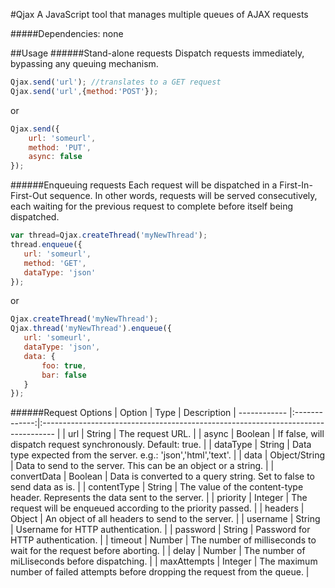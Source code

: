 #Qjax
A JavaScript tool that manages multiple queues of AJAX requests

#####Dependencies: none

##Usage
######Stand-alone requests
Dispatch requests immediately, bypassing any queuing mechanism.
 ```javascript
Qjax.send('url'); //translates to a GET request
Qjax.send('url',{method:'POST'});
```
or
```javascript
Qjax.send({
    url: 'someurl',
    method: 'PUT',
    async: false
});
```
######Enqueuing requests
Each request will be dispatched in a First-In-First-Out sequence. In other words, requests will be
served consecutively, each waiting for the previous request to complete before itself being dispatched.
 ```javascript
var thread=Qjax.createThread('myNewThread');
thread.enqueue({
    url: 'someurl',
    method: 'GET',
    dataType: 'json'
});
```
or
 ```javascript
Qjax.createThread('myNewThread');
Qjax.thread('myNewThread').enqueue({
    url: 'someurl',
    dataType: 'json',
    data: {
        foo: true,
        bar: false
    }
});
```
######Request Options
| Option       | Type          | Description
| ------------ |:-------------:|:--------------------------------------------------------------------------------- |
| url          | String        | The request URL.                                                                  |
| async        | Boolean       | If false, will dispatch request synchronously. Default: true.                     |
| dataType     | String        | Data type expected from the server. e.g.: 'json','html','text'.                   |
| data         | Object/String | Data to send to the server. This can be an object or a string.                    |
| convertData  | Boolean       | Data is converted to a query string. Set to false to send data as is.             |
| contentType  | String        | The value of the content-type header. Represents the data sent to the server.     | 
| priority     | Integer       | The request will be enqueued according to the priority passed.                    |
| headers      | Object        | An object of all headers to send to the server.                                   |
| username     | String        | Username for HTTP authentication.                                                 |
| password     | String        | Password for HTTP authentication.                                                 |
| timeout      | Number        | The number of milliseconds to wait for the request before aborting.               |
| delay        | Number        | The number of miLliseconds before dispatching.                                    |
| maxAttempts  | Integer       | The maximum number of failed attempts before dropping the request from the queue. |
